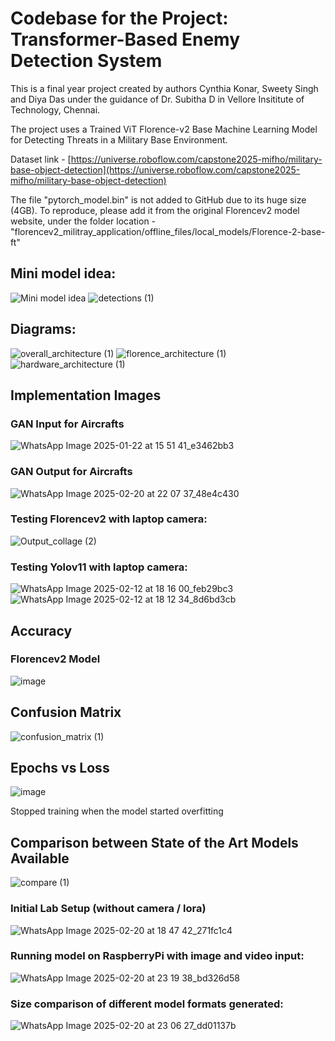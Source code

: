 # Codebase for the Project: Transformer-Based Enemy Detection System
This is a final year project created by authors Cynthia Konar, Sweety Singh and Diya Das under the guidance of Dr. Subitha D in Vellore Insititute of Technology, Chennai. 

The project uses a Trained ViT Florence-v2 Base Machine Learning Model for Detecting Threats in a Military Base Environment.

Dataset link - [https://universe.roboflow.com/capstone2025-mifho/military-base-object-detection](https://universe.roboflow.com/capstone2025-mifho/military-base-object-detection)

The file "pytorch_model.bin" is not added to GitHub due to its huge size (4GB). To reproduce, please add it from the original Florencev2 model website, under the folder location - "florencev2_militray_application/offline_files/local_models/Florence-2-base-ft"

## Mini model idea:
![Mini model idea](https://github.com/user-attachments/assets/b3939a91-10fc-4c48-863b-ec0db8d78a8c)
![detections (1)](https://github.com/user-attachments/assets/70602683-74e7-45f1-aa49-ea1ab0cc04a6)

## Diagrams:
![overall_architecture (1)](https://github.com/user-attachments/assets/3dd1f453-fa6f-4881-9131-45d643afe91c)
![florence_architecture (1)](https://github.com/user-attachments/assets/868f85c2-d303-47b4-8e6c-5376546aa272)
![hardware_architecture (1)](https://github.com/user-attachments/assets/db0409be-1b3a-4544-abd2-9a673b9894e7)

## Implementation Images

### GAN Input for Aircrafts
![WhatsApp Image 2025-01-22 at 15 51 41_e3462bb3](https://github.com/user-attachments/assets/ac7657f0-b95a-49d5-8011-ba68f29ef0c4)

### GAN Output for Aircrafts
![WhatsApp Image 2025-02-20 at 22 07 37_48e4c430](https://github.com/user-attachments/assets/9cb141c4-a981-4809-8e38-f25635b0ff5c)

### Testing Florencev2 with laptop camera:
![Output_collage (2)](https://github.com/user-attachments/assets/9ef54e9a-479e-4e4a-96d1-e0d6f768e3f0)
### Testing Yolov11 with laptop camera:
![WhatsApp Image 2025-02-12 at 18 16 00_feb29bc3](https://github.com/user-attachments/assets/097e0f2a-9075-43a9-8f94-5c8b526254ce)
![WhatsApp Image 2025-02-12 at 18 12 34_8d6bd3cb](https://github.com/user-attachments/assets/13f65575-a68a-43fc-a843-a5df9a54b5d9)

## Accuracy
### Florencev2 Model
![image](https://github.com/user-attachments/assets/15540d15-d802-454e-9568-e2a5b715a48d)

## Confusion Matrix
![confusion_matrix (1)](https://github.com/user-attachments/assets/7fecb6ce-3c90-4a27-9bec-3987f0e1f295)

## Epochs vs Loss
![image](https://github.com/user-attachments/assets/a51d6f37-ab0a-4490-810c-25aff73eff32)

Stopped training when the model started overfitting
## Comparison between State of the Art Models Available 
![compare (1)](https://github.com/user-attachments/assets/e9f8659f-46f2-4c71-9367-68c97ffdff30)

### Initial Lab Setup (without camera / lora)
![WhatsApp Image 2025-02-20 at 18 47 42_271fc1c4](https://github.com/user-attachments/assets/11980949-f8d5-425b-8001-03e87f2baf7f)

### Running model on RaspberryPi with image and video input:
![WhatsApp Image 2025-02-20 at 23 19 38_bd326d58](https://github.com/user-attachments/assets/0a7ddc11-063e-4df2-b2d6-12eac4a83ac2)

### Size comparison of different model formats generated:
![WhatsApp Image 2025-02-20 at 23 06 27_dd01137b](https://github.com/user-attachments/assets/9fd69648-b9ed-4125-9f0f-8639e00a05ec)
